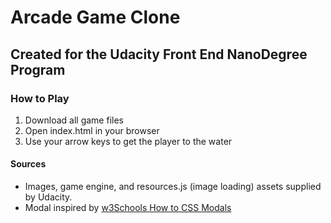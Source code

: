 # Arcade Game Clone
## Created for the Udacity Front End NanoDegree Program

### How to Play
1. Download all game files
2. Open index.html in your browser
3. Use your arrow keys to get the player to the water

#### Sources
- Images, game engine, and resources.js (image loading) assets supplied by Udacity.
- Modal inspired by [w3Schools How to CSS Modals](https://www.w3schools.com/howto/howto_css_modals.asp)